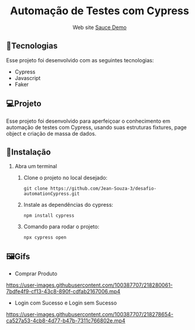 <h1 align="center">Automação de Testes com Cypress</h1>

<p align="center">Web site <a href="https://www.saucedemo.com/">Sauce Demo</a></p>

## :electric_plug:Tecnologias

Esse projeto foi desenvolvido com as seguintes tecnologias:

* Cypress
* Javascript
* Faker

## :computer:Projeto

Esse projeto foi desenvolvido para aperfeiçoar o conhecimento em automação de testes com Cypress, usando suas estruturas fixtures, page object e criação de massa de dados.

## :floppy_disk:Instalação

1. Abra um terminal

    1. Clone o projeto no local desejado:
        ```
        git clone https://github.com/Jean-Souza-3/desafio-automationCypress.git
        ```

    2. Instale as dependências do cypress:
        ```
        npm install cypress
        ```
    
    3. Comando para rodar o projeto:
        ```
        npx cypress open
        ```
          
## :framed_picture:Gifs

* Comprar Produto

https://user-images.githubusercontent.com/100387707/218280061-7bdfe4f9-cf13-43c8-890f-cdfab2167006.mp4

* Login com Sucesso e Login sem Sucesso

https://user-images.githubusercontent.com/100387707/218278654-ca527a53-4cb8-4d77-b47b-7311c766802e.mp4
